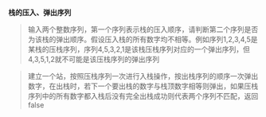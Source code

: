 **栈的压入、弹出序列**


> 输入两个整数序列，第一个序列表示栈的压入顺序，请判断第二个序列是否为该栈的弹出顺序。假设压入栈的所有数字均不相等。例如序列1,2,3,4,5是某栈的压栈序列，序列4,5,3,2,1是该栈压栈序列对应的一个弹出序列，但4,3,5,1,2就不可能是该压栈序列的弹出序列


> 建立一个站，按照压栈序列一次进行入栈操作，按出栈序列的顺序一次弹出数字，在出栈时，若下一个要出栈的数字与栈顶数字相等则弹出，如果压栈序列中的所有数字都入栈后没有完全出栈成功则代表两个序列不匹配，返回false